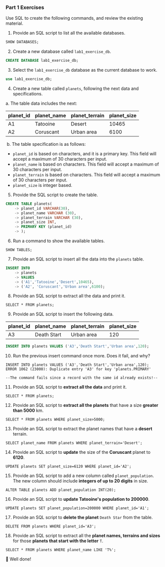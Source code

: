 ### Part 1 Exercises

Use SQL to create the following commands, and review the existing material.

1. Provide an SQL script to list all the available databases.

```sql
SHOW DATABASES;
```

2. Create a new database called `lab1_exercise_db`.

```sql
CREATE DATABASE lab1_exercise_db;
```

3. Select the `lab1_exercise_db` database as the current database to work.

```sql
use lab1_exercise_db;
```

4. Create a new table called `planets`, following the next data and specifications.

a. The table data includes the next:

| planet_id | planet_name | planet_terrain | planet_size |
| --------- | ----------- | -------------- | ----------- |
| A1        | Tatooine    | Desert         | 10465       |
| A2        | Coruscant   | Urban  area    | 6100        |

​	b. The table specification is as follows:

* `planet_id` is based on characters, and it is a primary key. This field will accept a maximum of 30 characters per input.
* `planet_name` is based on characters. This field will accept a maximum of 30 characters per input.
* `planet_terrain` is based on characters. This field will accept a maximum of 30 characters per input.
* `planet_size` is integer based.

5. Provide the SQL script to create the table.

```sql
CREATE TABLE planets(
    -> planet_id VARCHAR(30),
    -> planet_name VARCHAR (30),
    -> planet_terrain VARCHAR (30),
    -> planet_size INT,
    -> PRIMARY KEY (planet_id)
    -> );
```

6. Run a command to show the available tables.

```
SHOW TABLES;
```

7. Provide an SQL script to insert all the data into the `planets` table.

```sql
INSERT INTO
    -> planets
    -> VALUES
    -> ('A1','Tatooine','Desert',10465),
    -> ('A2', 'Coruscant','Urban area',6100);
```

8. Provide an SQL script to extract all the data and print it.

```mysql
SELECT * FROM planets;
```

9. Provide an SQL script to insert the following data.

| planet_id | planet_name  | planet_terrain | planet_size |
| --------- | ------------ | -------------- | ----------- |
| A3        | Death  Start | Urban  area    | 120         |

```sql
INSERT INTO planets VALUES ('A3','Death Start','Urban area',120);
```

10. Run the previous insert command once more. Does it fail, and why?

```mysql
INSERT INTO planets VALUES ('A3','Death Start','Urban area',120);
ERROR 1062 (23000): Duplicate entry 'A3' for key 'planets.PRIMARY'

--The command fails since a record with the same id already exists!--
```

11. Provide an SQL script to **extract all the data** and print it.

```mysql
SELECT * FROM planets;
```

12. Provide an SQL script to **extract all the planets** that have a size **greater than 5000** km.

```mysql
SELECT * FROM planets WHERE planet_size>5000;
```

13. Provide an SQL script to extract the planet names that have a **desert** terrain.

```mysql
SELECT planet_name FROM planets WHERE planet_terrain='Desert';
```

14. Provide an SQL script to **update** the size of the **Coruscant** planet to **6120**.

```mysql
UPDATE planets SET planet_size=6120 WHERE planet_id='A2';
```

15. Provide an SQL script to add a new column called `planet_population`. The new column should include **integers of up to 20 digits** in size.

```mysql
ALTER TABLE planets ADD planet_population INT(20);
```

16. Provide an SQL script to **update Tatooine's population to 200000**.

```mysql
UPDATE planets SET planet_population=200000 WHERE planet_id='A1';
```

17. Provide an SQL script to **delete the planet** `Death Star` from the table.

```mysql
DELETE FROM planets WHERE planet_id='A3';
```

18. Provide an SQL script to extract all the **planet names, terrains and sizes** for those **planets that start with the letter** `T`.

```mysql
SELECT * FROM planets WHERE planet_name LIKE 'T%';
```

:checkered_flag: Well done! 